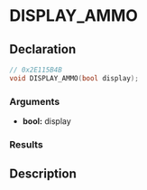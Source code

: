 # DISPLAY_AMMO

## Declaration
```cpp
// 0x2E115B4B
void DISPLAY_AMMO(bool display);
```

### Arguments
- **bool:** display

### Results

## Description
